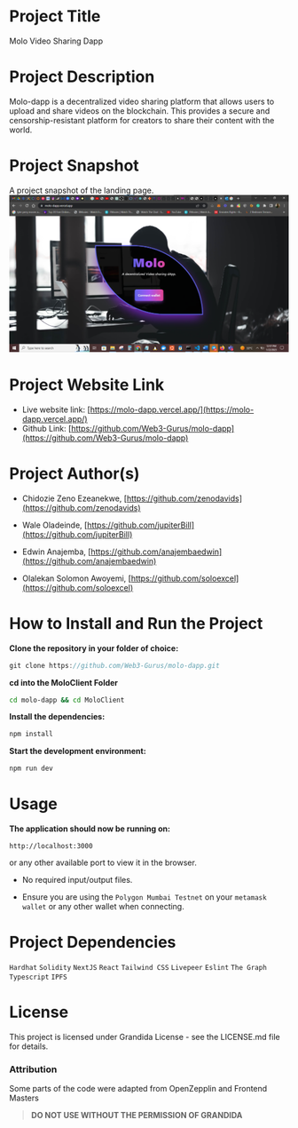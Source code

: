 # Project Title

Molo Video Sharing Dapp

# Project Description

Molo-dapp is a decentralized video sharing platform that allows users to upload and share videos on the blockchain. This provides a secure and censorship-resistant platform for creators to share their content with the world.

# Project Snapshot

A project snapshot of the landing page.
![A snapshot of Molo landing page](./MoloClient/assets/molo-landing-page.png)

# Project Website Link

- Live website link: [https://molo-dapp.vercel.app/](https://molo-dapp.vercel.app/)
- Github Link: [https://github.com/Web3-Gurus/molo-dapp](https://github.com/Web3-Gurus/molo-dapp)

# Project Author(s)

- Chidozie Zeno Ezeanekwe, [https://github.com/zenodavids](https://github.com/zenodavids)

- Wale Oladeinde, [https://github.com/jupiterBill](https://github.com/jupiterBill)

- Edwin Anajemba, [https://github.com/anajembaedwin](https://github.com/anajembaedwin)

- Olalekan Solomon Awoyemi, [https://github.com/soloexcel](https://github.com/soloexcel)


# How to Install and Run the Project

**Clone the repository in your folder of choice:**

 ```Javascript
 git clone https://github.com/Web3-Gurus/molo-dapp.git
 ```

**cd into the MoloClient Folder**

```bash
cd molo-dapp && cd MoloClient
```

**Install the dependencies:**

```Javascript
npm install
```

**Start the development environment:** 

```Javascript
npm run dev
```

# Usage

**The application should now be running on:**

```
http://localhost:3000
```

or any other available port to view it in the browser.

- No required input/output files.

- Ensure you are using the `Polygon Mumbai Testnet` on your `metamask wallet` or any other wallet when connecting.




# Project Dependencies
`Hardhat`
`Solidity`
`NextJS`
`React`
`Tailwind CSS`
`Livepeer`
`Eslint`
`The Graph`
`Typescript`
`IPFS`

# License
This project is licensed under Grandida License - see the LICENSE.md file for details.

### Attribution

Some parts of the code were adapted from OpenZepplin and Frontend Masters

> **DO NOT USE WITHOUT THE PERMISSION OF GRANDIDA**
